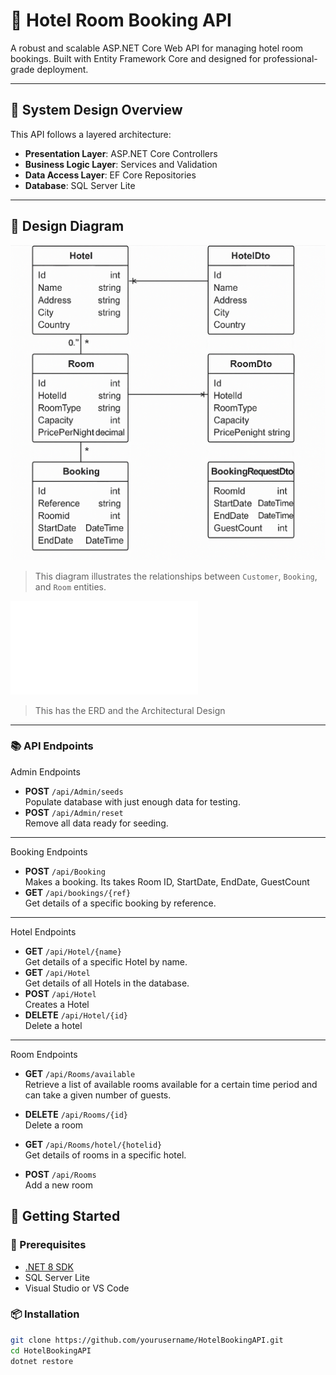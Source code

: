 # 🏨 Hotel Room Booking API

A robust and scalable ASP.NET Core Web API for managing hotel room bookings. Built with Entity Framework Core and designed for professional-grade deployment.

---

## 📐 System Design Overview

This API follows a layered architecture:

- **Presentation Layer**: ASP.NET Core Controllers
- **Business Logic Layer**: Services and Validation
- **Data Access Layer**: EF Core Repositories
- **Database**: SQL Server Lite

---

## 🧩 Design Diagram

![UML Diagram](HotelBookingAPI_DesignUML.png)

> This diagram illustrates the relationships between `Customer`, `Booking`, and `Room` entities.
> 
![Design and Plan ](ArchitecturalDesign_Plan.txt)
> This has the ERD and the Architectural Design

---



### 📚 API Endpoints
Admin Endpoints
- **POST** `/api/Admin/seeds`  
Populate database with just enough data for testing.  
- **POST** `/api/Admin/reset`  
 Remove all data ready for seeding.

---

Booking Endpoints
- **POST** `/api/Booking`  
  Makes a booking. Its takes Room ID, StartDate, EndDate, GuestCount
- **GET** `/api/bookings/{ref}`  
  Get details of a specific booking by reference.
  

---

Hotel Endpoints
- **GET** `/api/Hotel/{name}`  
  Get details of a specific Hotel by name.
- **GET** `/api/Hotel`  
  Get details of all Hotels in the database.
- **POST** `/api/Hotel`  
  Creates a Hotel
- **DELETE** `/api/Hotel/{id}`  
  Delete a hotel

---
	
Room Endpoints

- **GET** `/api/Rooms/available`  
  Retrieve a list of available rooms available for a certain time period and can take a given number of guests.

- **DELETE** `/api/Rooms/{id}`  
  Delete a room 

- **GET** `/api/Rooms/hotel/{hotelid}`  
  Get details of rooms in a specific hotel.

- **POST** `/api/Rooms`  
  Add a new room 



## 🚀 Getting Started

### 🔧 Prerequisites

- [.NET 8 SDK](https://dotnet.microsoft.com/en-us/download)
- SQL Server Lite 
- Visual Studio or VS Code

### 📦 Installation

```bash
git clone https://github.com/yourusername/HotelBookingAPI.git
cd HotelBookingAPI
dotnet restore




